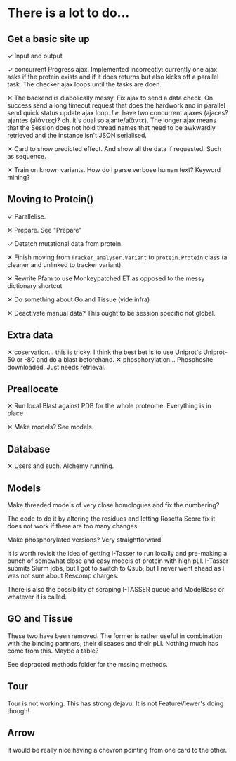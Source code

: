 # There is a lot to do...

## Get a basic site up
&#10003; Input and output

&#10003; concurrent Progress ajax. Implemented incorrectly: currently one ajax asks if the protein exists and if it does returns but also kicks off a parallel task. The checker ajax loops until the tasks are doen.

&#10005; The backend is diabolically messy. Fix ajax to send a data check. On success send a long timeout request that does the hardwork and in parallel send quick status update ajax loop. _I.e._ have two concurrent ajaxes (ajaces? ajantes (aἴᾰντες)? oh, it's dual so ajante/aἴᾰντε). The longer ajax means that the Session does not hold thread names that need to be awkwardly retrieved and the instance isn't JSON serialised.

&#10005; Card to show predicted effect. And show all the data if requested. Such as sequence.

&#10005; Train on known variants. How do I parse verbose human text? Keyword mining?

## Moving to Protein()
&#10003; Parallelise.

&#10005; Prepare. See "Prepare"

&#10003; Detatch mutational data from protein.

&#10005; Finish moving from `Tracker_analyser.Variant` to `protein.Protein` class (a cleaner and unlinked to tracker variant).

&#10005; Rewrite Pfam to use Monkeypatched ET as opposed to the messy dictionary shortcut

&#10005; Do something about Go and Tissue (vide infra)

&#10005; Deactivate manual data? This ought to be session specific not global.

## Extra data

&#10005; coservation... this is tricky. I think the best bet is to use Uniprot's Uniprot-50 or -80 and do a blast beforehand.
&#10005; phosphorylation... Phosphosite downloaded. Just needs retrieval.


## Preallocate

&#10005; Run local Blast against PDB for the whole proteome. Everything is in place

&#10005; Make models? See models.

## Database

&#10005; Users and such. Alchemy running.



## Models

Make threaded models of very close homologues and fix the numbering?

The code to do it by altering the residues and letting Rosetta Score fix it does not work if there are too many changes.

Make phosphorylated versions? Very straightforward.

It is worth revisit the idea of getting I-Tasser to run locally and pre-making a bunch of somewhat close and easy models of protein with high pLI.
I-Tasser submits Slurm jobs, but I got to switch to Qsub, but I never went ahead as I was not sure about Rescomp charges.

There is also the possibility of scraping I-TASSER queue and ModelBase or whatever it is called.

## GO and Tissue
These two have been removed. The former is rather useful in combination with the binding partners, their diseases and their pLI. Nothing much has come from this. Maybe a table?

See depracted methods folder for the mssing methods.

## Tour
Tour is not working. This has strong dejavu. It is not FeatureViewer's doing though!

## Arrow
It would be really nice having a chevron pointing from one card to the other.
